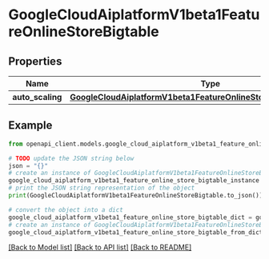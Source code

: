 # GoogleCloudAiplatformV1beta1FeatureOnlineStoreBigtable


## Properties

Name | Type | Description | Notes
------------ | ------------- | ------------- | -------------
**auto_scaling** | [**GoogleCloudAiplatformV1beta1FeatureOnlineStoreBigtableAutoScaling**](GoogleCloudAiplatformV1beta1FeatureOnlineStoreBigtableAutoScaling.md) |  | [optional] 

## Example

```python
from openapi_client.models.google_cloud_aiplatform_v1beta1_feature_online_store_bigtable import GoogleCloudAiplatformV1beta1FeatureOnlineStoreBigtable

# TODO update the JSON string below
json = "{}"
# create an instance of GoogleCloudAiplatformV1beta1FeatureOnlineStoreBigtable from a JSON string
google_cloud_aiplatform_v1beta1_feature_online_store_bigtable_instance = GoogleCloudAiplatformV1beta1FeatureOnlineStoreBigtable.from_json(json)
# print the JSON string representation of the object
print(GoogleCloudAiplatformV1beta1FeatureOnlineStoreBigtable.to_json())

# convert the object into a dict
google_cloud_aiplatform_v1beta1_feature_online_store_bigtable_dict = google_cloud_aiplatform_v1beta1_feature_online_store_bigtable_instance.to_dict()
# create an instance of GoogleCloudAiplatformV1beta1FeatureOnlineStoreBigtable from a dict
google_cloud_aiplatform_v1beta1_feature_online_store_bigtable_from_dict = GoogleCloudAiplatformV1beta1FeatureOnlineStoreBigtable.from_dict(google_cloud_aiplatform_v1beta1_feature_online_store_bigtable_dict)
```
[[Back to Model list]](../README.md#documentation-for-models) [[Back to API list]](../README.md#documentation-for-api-endpoints) [[Back to README]](../README.md)


